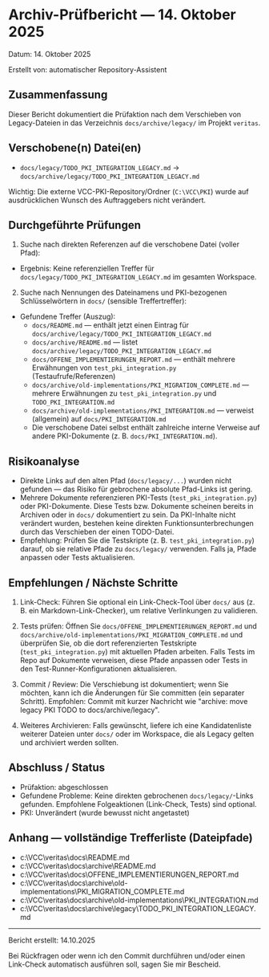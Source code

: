 # Archiv-Prüfbericht — 14. Oktober 2025

Datum: 14. Oktober 2025

Erstellt von: automatischer Repository-Assistent

Zusammenfassung
------------
Dieser Bericht dokumentiert die Prüfaktion nach dem Verschieben von Legacy-Dateien in das Verzeichnis `docs/archive/legacy/` im Projekt `veritas`.

Verschobene(n) Datei(en)
-------------------------
- `docs/legacy/TODO_PKI_INTEGRATION_LEGACY.md` → `docs/archive/legacy/TODO_PKI_INTEGRATION_LEGACY.md`

Wichtig: Die externe VCC-PKI-Repository/Ordner (`C:\VCC\PKI`) wurde auf ausdrücklichen Wunsch des Auftraggebers nicht verändert.

Durchgeführte Prüfungen
-----------------------
1) Suche nach direkten Referenzen auf die verschobene Datei (voller Pfad):

- Ergebnis: Keine referenziellen Treffer für `docs/legacy/TODO_PKI_INTEGRATION_LEGACY.md` im gesamten Workspace.

2) Suche nach Nennungen des Dateinamens und PKI-bezogenen Schlüsselwörtern in `docs/` (sensible Treffertreffer):

- Gefundene Treffer (Auszug):
  - `docs/README.md` — enthält jetzt einen Eintrag für `docs/archive/legacy/TODO_PKI_INTEGRATION_LEGACY.md`
  - `docs/archive/README.md` — listet `docs/archive/legacy/TODO_PKI_INTEGRATION_LEGACY.md`
  - `docs/OFFENE_IMPLEMENTIERUNGEN_REPORT.md` — enthält mehrere Erwähnungen von `test_pki_integration.py` (Testaufrufe/Referenzen)
  - `docs/archive/old-implementations/PKI_MIGRATION_COMPLETE.md` — mehrere Erwähnungen zu `test_pki_integration.py` und `TODO_PKI_INTEGRATION.md`
  - `docs/archive/old-implementations/PKI_INTEGRATION.md` — verweist (allgemein) auf `docs/PKI_INTEGRATION.md`
  - Die verschobene Datei selbst enthält zahlreiche interne Verweise auf andere PKI-Dokumente (z. B. `docs/PKI_INTEGRATION.md`).

Risikoanalyse
-------------
- Direkte Links auf den alten Pfad (`docs/legacy/...`) wurden nicht gefunden — das Risiko für gebrochene absolute Pfad-Links ist gering.
- Mehrere Dokumente referenzieren PKI-Tests (`test_pki_integration.py`) oder PKI-Dokumente. Diese Tests bzw. Dokumente scheinen bereits in Archiven oder in `docs/` dokumentiert zu sein. Da PKI-Inhalte nicht verändert wurden, bestehen keine direkten Funktionsunterbrechungen durch das Verschieben der einen TODO-Datei.
- Empfehlung: Prüfen Sie die Testskripte (z. B. `test_pki_integration.py`) darauf, ob sie relative Pfade zu `docs/legacy/` verwenden. Falls ja, Pfade anpassen oder Tests aktualisieren.

Empfehlungen / Nächste Schritte
------------------------------
1) Link-Check: Führen Sie optional ein Link-Check-Tool über `docs/` aus (z. B. ein Markdown-Link-Checker), um relative Verlinkungen zu validieren.

2) Tests prüfen: Öffnen Sie `docs/OFFENE_IMPLEMENTIERUNGEN_REPORT.md` und `docs/archive/old-implementations/PKI_MIGRATION_COMPLETE.md` und überprüfen Sie, ob die dort referenzierten Testskripte (`test_pki_integration.py`) mit aktuellen Pfaden arbeiten. Falls Tests im Repo auf Dokumente verweisen, diese Pfade anpassen oder Tests in den Test-Runner-Konfigurationen aktualisieren.

3) Commit / Review: Die Verschiebung ist dokumentiert; wenn Sie möchten, kann ich die Änderungen für Sie committen (ein separater Schritt). Empfohlen: Commit mit kurzer Nachricht wie "archive: move legacy PKI TODO to docs/archive/legacy".

4) Weiteres Archivieren: Falls gewünscht, liefere ich eine Kandidatenliste weiterer Dateien unter `docs/` oder im Workspace, die als Legacy gelten und archiviert werden sollten.

Abschluss / Status
------------------
- Prüfaktion: abgeschlossen
- Gefundene Probleme: Keine direkten gebrochenen `docs/legacy/`-Links gefunden. Empfohlene Folgeaktionen (Link-Check, Tests) sind optional.
- PKI: Unverändert (wurde bewusst nicht angetastet)

Anhang — vollständige Trefferliste (Dateipfade)
--------------------------------------------
- c:\VCC\veritas\docs\README.md
- c:\VCC\veritas\docs\archive\README.md
- c:\VCC\veritas\docs\OFFENE_IMPLEMENTIERUNGEN_REPORT.md
- c:\VCC\veritas\docs\archive\old-implementations\PKI_MIGRATION_COMPLETE.md
- c:\VCC\veritas\docs\archive\old-implementations\PKI_INTEGRATION.md
- c:\VCC\veritas\docs\archive\legacy\TODO_PKI_INTEGRATION_LEGACY.md

---

Bericht erstellt: 14.10.2025

Bei Rückfragen oder wenn ich den Commit durchführen und/oder einen Link-Check automatisch ausführen soll, sagen Sie mir Bescheid.
